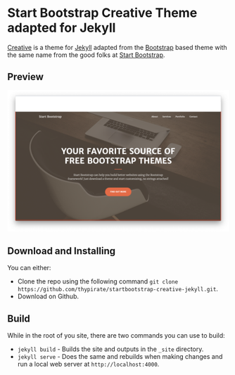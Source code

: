 # Start Bootstrap Creative Theme adapted for Jekyll

[Creative](https://startbootstrap.com/themes/creative/) is a theme for [Jekyll](https://jekyllrb.com) adapted from the [Bootstrap](https://getbootstrap.com/) based theme with the same name from the good folks at [Start Bootstrap](http://startbootstrap.com/).

## Preview
![Creative](https://github.com/thypirate/startbootstrap-creative-jekyll/blob/master/screenshot.png)

## Download and Installing
You can either:
* Clone the repo using the following command ```git clone https://github.com/thypirate/startbootstrap-creative-jekyll.git```.
* Download on Github.

## Build
While in the root of you site, there are two commands you can use to build:
* ```jekyll build``` - Builds the site and outputs in the ```_site``` directory.
* ```jekyll serve``` - Does the same and rebuilds when making changes and run a local web server at ```http://localhost:4000```.
